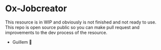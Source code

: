 # Ox-Jobcreator

This resource is in WIP and obviously is not finished and not ready to use. This repo is open source public so you can make pull request and improvements to the dev process of the resource. 
- Guillem 💓
